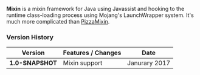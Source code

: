 **Mixin** is a mixin framework for Java using Javassist and hooking to the runtime class-loading process using Mojang's LaunchWrapper system. It's much more complicated than [PizzaMixin](https://github.com/PizzaCrust/PizzaMixin).
### Version History

**Version** | **Features / Changes** | **Date**
--- | --- | ---
**1.0-SNAPSHOT** | Mixin support | Janurary 2017